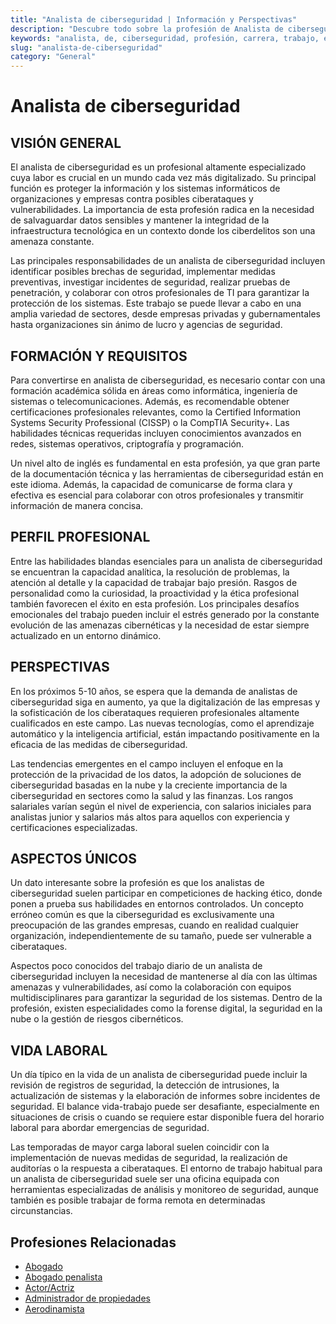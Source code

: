 ```yaml
---
title: "Analista de ciberseguridad | Información y Perspectivas"
description: "Descubre todo sobre la profesión de Analista de ciberseguridad, incluyendo responsabilidades, requisitos y oportunidades."
keywords: "analista, de, ciberseguridad, profesión, carrera, trabajo, empleo"
slug: "analista-de-ciberseguridad"
category: "General"
---
```


# Analista de ciberseguridad

## VISIÓN GENERAL

El analista de ciberseguridad es un profesional altamente especializado cuya labor es crucial en un mundo cada vez más digitalizado. Su principal función es proteger la información y los sistemas informáticos de organizaciones y empresas contra posibles ciberataques y vulnerabilidades. La importancia de esta profesión radica en la necesidad de salvaguardar datos sensibles y mantener la integridad de la infraestructura tecnológica en un contexto donde los ciberdelitos son una amenaza constante.

Las principales responsabilidades de un analista de ciberseguridad incluyen identificar posibles brechas de seguridad, implementar medidas preventivas, investigar incidentes de seguridad, realizar pruebas de penetración, y colaborar con otros profesionales de TI para garantizar la protección de los sistemas. Este trabajo se puede llevar a cabo en una amplia variedad de sectores, desde empresas privadas y gubernamentales hasta organizaciones sin ánimo de lucro y agencias de seguridad.

## FORMACIÓN Y REQUISITOS

Para convertirse en analista de ciberseguridad, es necesario contar con una formación académica sólida en áreas como informática, ingeniería de sistemas o telecomunicaciones. Además, es recomendable obtener certificaciones profesionales relevantes, como la Certified Information Systems Security Professional (CISSP) o la CompTIA Security+. Las habilidades técnicas requeridas incluyen conocimientos avanzados en redes, sistemas operativos, criptografía y programación.

Un nivel alto de inglés es fundamental en esta profesión, ya que gran parte de la documentación técnica y las herramientas de ciberseguridad están en este idioma. Además, la capacidad de comunicarse de forma clara y efectiva es esencial para colaborar con otros profesionales y transmitir información de manera concisa.

## PERFIL PROFESIONAL

Entre las habilidades blandas esenciales para un analista de ciberseguridad se encuentran la capacidad analítica, la resolución de problemas, la atención al detalle y la capacidad de trabajar bajo presión. Rasgos de personalidad como la curiosidad, la proactividad y la ética profesional también favorecen el éxito en esta profesión. Los principales desafíos emocionales del trabajo pueden incluir el estrés generado por la constante evolución de las amenazas cibernéticas y la necesidad de estar siempre actualizado en un entorno dinámico.

## PERSPECTIVAS

En los próximos 5-10 años, se espera que la demanda de analistas de ciberseguridad siga en aumento, ya que la digitalización de las empresas y la sofisticación de los ciberataques requieren profesionales altamente cualificados en este campo. Las nuevas tecnologías, como el aprendizaje automático y la inteligencia artificial, están impactando positivamente en la eficacia de las medidas de ciberseguridad.

Las tendencias emergentes en el campo incluyen el enfoque en la protección de la privacidad de los datos, la adopción de soluciones de ciberseguridad basadas en la nube y la creciente importancia de la ciberseguridad en sectores como la salud y las finanzas. Los rangos salariales varían según el nivel de experiencia, con salarios iniciales para analistas junior y salarios más altos para aquellos con experiencia y certificaciones especializadas.

## ASPECTOS ÚNICOS

Un dato interesante sobre la profesión es que los analistas de ciberseguridad suelen participar en competiciones de hacking ético, donde ponen a prueba sus habilidades en entornos controlados. Un concepto erróneo común es que la ciberseguridad es exclusivamente una preocupación de las grandes empresas, cuando en realidad cualquier organización, independientemente de su tamaño, puede ser vulnerable a ciberataques.

Aspectos poco conocidos del trabajo diario de un analista de ciberseguridad incluyen la necesidad de mantenerse al día con las últimas amenazas y vulnerabilidades, así como la colaboración con equipos multidisciplinares para garantizar la seguridad de los sistemas. Dentro de la profesión, existen especialidades como la forense digital, la seguridad en la nube o la gestión de riesgos cibernéticos.

## VIDA LABORAL

Un día típico en la vida de un analista de ciberseguridad puede incluir la revisión de registros de seguridad, la detección de intrusiones, la actualización de sistemas y la elaboración de informes sobre incidentes de seguridad. El balance vida-trabajo puede ser desafiante, especialmente en situaciones de crisis o cuando se requiere estar disponible fuera del horario laboral para abordar emergencias de seguridad.

Las temporadas de mayor carga laboral suelen coincidir con la implementación de nuevas medidas de seguridad, la realización de auditorías o la respuesta a ciberataques. El entorno de trabajo habitual para un analista de ciberseguridad suele ser una oficina equipada con herramientas especializadas de análisis y monitoreo de seguridad, aunque también es posible trabajar de forma remota en determinadas circunstancias.
## Profesiones Relacionadas

- [Abogado](/profesiones/abogado/)
- [Abogado penalista](/profesiones/abogado-penalista/)
- [Actor/Actriz](/profesiones/actor-actriz/)
- [Administrador de propiedades](/profesiones/administrador-de-propiedades/)
- [Aerodinamista](/profesiones/aerodinamista/)

